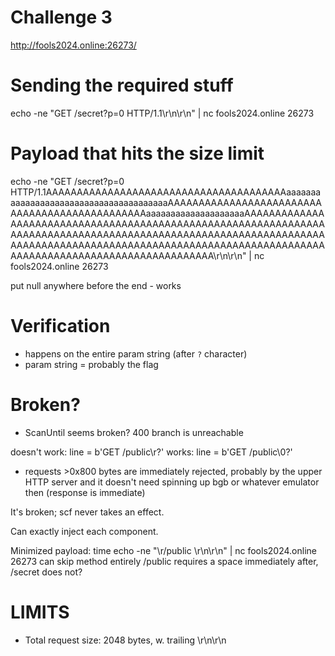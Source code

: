 # Challenge 3

http://fools2024.online:26273/

# Sending the required stuff

echo -ne "GET /secret?p=0 HTTP/1.1\r\n\r\n" | nc fools2024.online 26273

# Payload that hits the size limit

echo -ne "GET /secret?p=0 HTTP/1.1AAAAAAAAAAAAAAAAAAAAAAAAAAAAAAAAAAAAAAAaaaaaaaaaaaaaaaaaaaaaaaaaaaaaaaaaaaaaaaAAAAAAAAAAAAAAAAAAAAAAAAAAAAAAAAAAAAAAAAAAAAAAAaaaaaaaaaaaaaaaaaaaaAAAAAAAAAAAAAAAAAAAAAAAAAAAAAAAAAAAAAAAAAAAAAAAAAAAAAAAAAAAAAAAAAAAAAAAAAAAAAAAAAAAAAAAAAAAAAAAAAAAAAAAAAAAAAAAAAAAAAAAAAAAAAAAAAAAAAAAAAAAAAAAAAAAAAAAAAAAAAAAAAAAAAAAAAAAAAAAAAAAAAAAAAAAAAAAAAAAAAAA\r\n\r\n" | nc fools2024.online 26273

put null anywhere before the end - works

# Verification

- happens on the entire param string (after `?` character)
- param string = probably the flag

# Broken?

- ScanUntil seems broken? 400 branch is unreachable

doesn't work:
    line = b'GET /public\r?'
works:
    line = b'GET /public\0?'

- requests >0x800 bytes are immediately rejected, probably by the upper HTTP server
and it doesn't need spinning up bgb or whatever emulator then (response is immediate)

It's broken; scf never takes an effect.

Can exactly inject each component.

Minimized payload:
    time echo -ne "\r/public \r\n\r\n" | nc fools2024.online 26273
can skip method entirely
/public requires a space immediately after, /secret does not?


# LIMITS

- Total request size: 2048 bytes, w. trailing \r\n\r\n